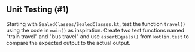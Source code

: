 ## Unit Testing (#1)

Starting with `SealedClasses/SealedClasses.kt`, test the function `travel()`
using the code in `main()` as inspiration. Create two test functions named
"train travel" and "bus travel" and use `assertEquals()` from `kotlin.test` to
compare the expected output to the actual output.